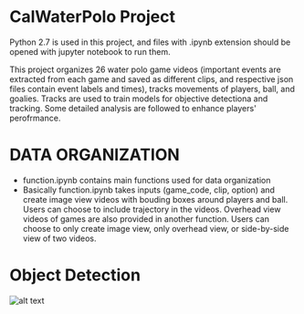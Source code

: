 # CalWaterPolo Project

Python 2.7 is used in this project, and files with .ipynb extension should be opened with jupyter notebook to run them.

This project organizes 26 water polo game videos (important events are extracted from each game and saved as different clips, and respective json files contain event labels and times), tracks movements of players, ball, and goalies. Tracks are used to train models for objective detectiona and tracking. Some detailed analysis are followed to enhance players' perofrmance.

# DATA ORGANIZATION

- function.ipynb contains main functions used for data organization
- Basically function.ipynb takes inputs (game_code, clip, option) and create image view videos with bouding boxes around players and ball. Users can choose to include trajectory in the videos. Overhead view videos of games are also provided in another function. Users can choose to only create image view, only overhead view, or side-by-side view of two videos.

# Object Detection

![alt text](https://github.com/sswpro/CalWaterPolo/blob/master/object_detection/Screen%20Shot%202018-12-06%20at%2011.59.31%20PM.png)


